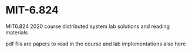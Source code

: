 # MIT-6.824
MIT6.824 2020 course distributed system lab solutions and reading materials

pdf fils are papers to read in the course and lab implementations also here
